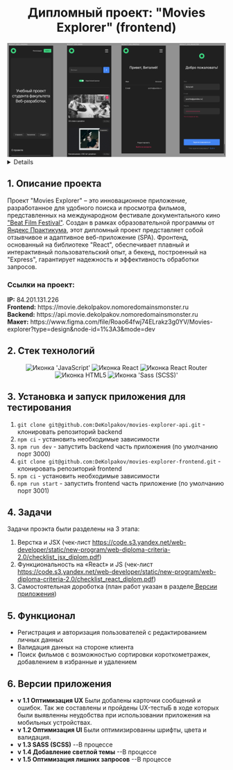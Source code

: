 <h1 align="center">Дипломный проект: "Movies Explorer" (frontend)</h1>

<div align="center">
  <a href="https://movie.dekolpakov.nomoredomainsmonster.ru">
    <img width="550" alt="Основной функционал приложения" src="./src/images/readme.png">
  </a>
</div>

<a name="summary">
  <details>
    <summary>Оглавление</summary>
    <ol>
      <li><a href="#description">Описание проекта</a></li>
      <li><a href="#tech">Стек технологий</a></li>
      <li><a href="#test">Установка и запуск приложения для тестирования</a></li>
      <li><a href="#tasks">Задачи</a></li>
      <li><a href="#function">Функционал</a></li>
      <li><a href="#version">Версии приложения</a></li>
    </ol>
  </details>
</a>

<a name="description"><h2>1. Описание проекта</h2></a>
Проект "Movies Explorer" – это инновационное приложение, разработанное для удобного поиска и просмотра фильмов, представленных на международном фестивале документального кино <a href="https://beatfilmfestival.ru/">"Beat Film Festival"</a>. Создан в рамках образовательной программы от <a href="https://practicum.yandex.ru/">Яндекс Практикума</a>, этот дипломный проект представляет собой отзывчивое и адаптивное веб-приложение (SPA). Фронтенд, основанный на библиотеке "React", обеспечивает плавный и интерактивный пользовательский опыт, а бекенд, построенный на "Express", гарантирует надежность и эффективность обработки запросов.

<h3>Ссылки на проект:</h3>
<b>IP:</b> 84.201.131.226
<br>
<b>Frontend:</b> https://movie.dekolpakov.nomoredomainsmonster.ru
<br>
<b>Backend:</b> https://api.movie.dekolpakov.nomoredomainsmonster.ru
<br>
<b>Макет:</b> https://www.figma.com/file/Roao64fwj74ELrakz3g0YV/Movies-explorer?type=design&node-id=1%3A3&mode=dev

<a name="tech"><h2>2. Стек технологий</h2></a>

<div align="center">
  <img src="https://img.shields.io/badge/JavaScript-323330?style=for-the-badge&logo=javascript&logoColor=F7DF1E" alt="Иконка 'JavaScript'">
  <img src="https://img.shields.io/badge/React-20232A?style=for-the-badge&logo=react&logoColor=61DAFB" alt="Иконка React">
  <img src="https://img.shields.io/badge/React_Router-CA4245?style=for-the-badge&logo=react-router&logoColor=white" alt="Иконка React Router">
  <img src="https://img.shields.io/badge/HTML5-E34F26?style=for-the-badge&logo=html5&logoColor=white" alt="Иконка HTML5">
  <img src="https://img.shields.io/badge/Sass-CC6699?style=for-the-badge&logo=sass&logoColor=white" alt="Иконка 'Sass (SCSS)'">
</div>

<a name="test"><h2>3. Установка и запуск приложения для тестирования</h2></a>

1. `git clone git@github.com:DeKolpakov/movies-explorer-api.git` - клонировать репозиторий backend
2. `npm ci` - установить необходимые зависимости
3. `npm run dev` - запустить backend часть приложения (по умолчанию порт 3000)
4. `git clone git@github.com:DeKolpakov/movies-explorer-frontend.git` - клонировать репозиторий frontend
5. `npm ci` - установить необходимые зависимости
6. `npm run start` - запустить frontend часть приложение (по умолчанию порт 3001)

<a name="tasks"><h2>4. Задачи</h2></a>

Задачи проэкта были разделены на 3 этапа:

1. Верстка и JSX (чек-лист https://code.s3.yandex.net/web-developer/static/new-program/web-diploma-criteria-2.0/checklist_jsx_diplom.pdf)
2. Функциональность на «React» и JS (чек-лист https://code.s3.yandex.net/web-developer/static/new-program/web-diploma-criteria-2.0/checklist_react_diplom.pdf)
3. Самостоятельная дороботка (план работ указан в разделе<a href="#version"> Версии приложения</a>)

<a name="function"><h2>5. Функционал</h2></a>

- Регистрация и авторизация пользователей с редактированием личных данных
- Валидация данных на стороне клиента
- Поиск фильмов с возможностью сортировки короткометражек, добавлением в избранные и удалением

<a name="version"><h2>6. Версии приложения</h2></a>

- <b>v 1.1 Оптимизация UX</b> Были добалены карточки сообщений и ошибок. Так же составлены и пройдены UX-тестыБ в ходе которых были выявленны неудобства при использовании приложения на мобильных устройствах.
- <b>v 1.2 Оптимизация UI</b> Были оптимизированны шрифты, цвета и валидация.
- <b>v 1.3 SASS (SCSS)</b> --В процессе
- <b>v 1.4 Добавление светлой темы</b> --В процессе
- <b>v 1.5 Оптимизация лишних запросов</b> --В процессе
